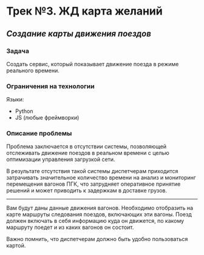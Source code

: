 # Трек №3. ЖД карта желаний
## _Создание карты движения поездов_

### Задача 
Создать сервис, который показывает движение поезда в режиме реального времени.

###  Ограничения на технологии
Языки:
- Python
- JS (любые фреймворки)

### Описание проблемы 
Проблема заключается в отсутствии системы, позволяющей отслеживать движение поездов в реальном времени с целью оптимизации управления загрузкой сети.

В результате отсутствия такой системы диспетчерам приходится затрачивать значительное количество времени на анализ и мониторинг перемещения вагонов ПГК, что затрудняет оперативное принятие решений и может приводить к задержкам в доставке грузов.
_____
Вам будут даны данные движения вагонов. Необходимо отобразить на карте маршруты следования поездов, включающих эти вагоны. Поезд должен включать в себя информацию куда он движется, по какому маршруту поедет и из каких вагонов он состоит.

Важно помнить, что диспетчерам должно быть удобно пользоваться картой.
